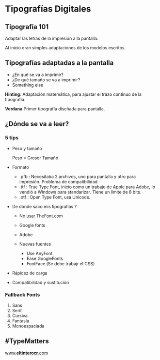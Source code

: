 # Tipografías Digitales

## Tipografía 101

Adaptar las letras de la impresión a la pantalla.

Al inicio eran simples adaptaciones de los modelos escritos.

## Tipografías adaptadas a la pantalla
- ¿En qué se va a imprimir?
- ¿De qué tamaño se va a imprimir?
- Something else

**Hinting**: Adaptación matemática, para ajustar el trazo continuo de la tipografía.

**Verdana** Primer tipografía diseñada para pantalla.

## ¿Dónde se va a leer?

### 5 tips

- Peso y tamaño
    
    Peso = Grosor
    Tamaño

- Formato
    - .pfb : Necesitaba 2 archivos, uno para pantalla y otro para impresión. Problema de compatibilidad.
    - .ttf : True Type Font, inicio como un trabajo de Apple para Adobe, lo vendió a Windows para standarizar. Tiene un límite de 8 bits.
    - .otf : Open Type Font, usa Unicode.

- De dónde saco mis tipografías ?
    - No usar TheFont.com
    - Google fonts
    - Adobe

    - Nuevas fuentes
        - Use AnyFont
        - Ease GoogleFonts
        - FontFace (Se debe trabajr el CSS)

- Rápidez de carga

- Compatibilidad y sustitución

### Fallback Fonts

1.  Sans
2. Serif
3. Cursiva
4. Fantasía
5. Monoespaciada

## #TypeMatters
[www.**eltinterocr**.com](www.eltinterocr.com)